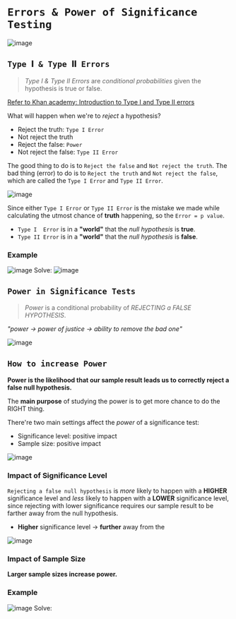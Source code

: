 # `Errors & Power of Significance Testing`

![image](https://user-images.githubusercontent.com/14041622/45285645-42d58e80-b516-11e8-9bf5-0218a77cc1fd.png)

## `Type 𝐈 & Type 𝐈𝐈 Errors`
> _Type I & Type II Errors_ are _conditional probabilities_ given the hypothesis is true or false.

[Refer to Khan academy: Introduction to Type I and Type II errors](https://www.khanacademy.org/math/statistics-probability/significance-tests-one-sample/modal/v/introduction-to-type-i-and-type-ii-errors)

What will happen when we're to _reject_ a hypothesis?
- Reject the truth: `Type I Error`
- Not reject the truth
- Reject the false: `Power`
- Not reject the false: `Type II Error`

The good thing to do is to `Reject the false` and `Not reject the truth`.
The bad thing (error) to do is to `Reject the truth` and `Not reject the false`, which are called the `Type I Error` and `Type II Error`.


![image](https://user-images.githubusercontent.com/14041622/45292815-f0ea3400-b528-11e8-8304-772f8c8de59a.png)


Since either `Type I Error` or `Type II Error` is the mistake we made while calculating the utmost chance of **truth** happening, so the `Error = p value`.


- `Type I  Error` is in a **"world"** that the _null hypothesis_ is **true**.
- `Type II Error` is in a **"world"** that the _null hypothesis_ is **false**.



### Example
![image](https://user-images.githubusercontent.com/14041622/45290547-7dddbf00-b522-11e8-9708-e6bab5360587.png)
Solve:
![image](https://user-images.githubusercontent.com/14041622/45290563-8504cd00-b522-11e8-8743-0741a14f5a40.png)



## `Power in Significance Tests`
> _Power_ is a conditional probability of _REJECTING a FALSE HYPOTHESIS_.

_"power -> power of justice -> ability to remove the bad one"_

![image](https://user-images.githubusercontent.com/14041622/45286967-baf18380-b519-11e8-979b-8a930f74cfb6.png)

## `How to increase Power`
**Power is the likelihood that our sample result leads us to correctly reject a false null hypothesis.**

The **main purpose** of studying the power is to get more chance to do the RIGHT thing.

There're two main settings affect the _power_ of a significance test:
- Significance level: positive impact
- Sample size: positive impact

![image](https://user-images.githubusercontent.com/14041622/45287711-8bdc1180-b51b-11e8-8b8e-1b919d206ae0.png)

### Impact of Significance Level
`Rejecting a false null hypothesis` is _more_ likely to happen with a **HIGHER** significance level and _less_ likely to happen with a **LOWER** significance level, since rejecting with lower significance requires our sample result to be farther away from the null hypothesis.

- **Higher** significance level -> **further** away from the 

![image](https://user-images.githubusercontent.com/14041622/45294142-ff3a4f00-b52c-11e8-8ea3-6a7a7fe499fc.png)


### Impact of Sample Size
**Larger sample sizes increase power.**

### Example
![image](https://user-images.githubusercontent.com/14041622/45293631-4f181680-b52b-11e8-9f5e-d36bbf94ab73.png)
Solve:
